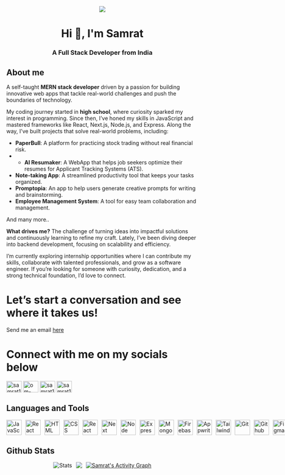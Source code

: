 <p align="center">
  <a href="https://samratfx.vercel.app">
    <img src="https://cdn.mos.cms.futurecdn.net/36e80d1ca7e73eddc61c73be74bf7f2d-1200-80.gif">
  </a>
</p>
<h1 align="center">Hi 👋, I'm Samrat</h1>
<h3 align="center">A Full Stack Developer from India</h3>

## About me
A self-taught **MERN stack developer** driven by a passion for building innovative web apps that tackle real-world challenges and push the boundaries of technology.

My coding journey started in **high school**, where curiosity sparked my interest in programming. Since then, I’ve honed my skills in JavaScript and mastered frameworks like React, Next.js, Node.js, and Express. Along the way, I’ve built projects that solve real-world problems, including:

- **PaperBull**: A platform for practicing stock trading without real financial risk.
- - **AI Resumaker**: A WebApp that helps job seekers optimize their resumes for Applicant Tracking Systems (ATS).
- **Note-taking App**: A streamlined productivity tool that keeps your tasks organized.
- **Promptopia**: An app to help users generate creative prompts for writing and brainstorming.
- **Employee Management System**: A tool for easy team collaboration and management.

And many more..

**What drives me?** The challenge of turning ideas into impactful solutions and continuously learning to refine my craft. Lately, I’ve been diving deeper into backend development, focusing on scalability and efficiency.

I’m currently exploring internship opportunities where I can contribute my skills, collaborate with talented professionals, and grow as a software engineer. If you’re looking for someone with curiosity, dedication, and a strong technical foundation, I’d love to connect.

# Let’s start a conversation and see where it takes us!
Send me an email [here](mailto:samratbandre@gmail.com)

# Connect with me on my socials below
<p align="left">
  <a href="https://twitter.com/samratbandre" target="blank"><img align="center" src="https://skillicons.dev/icons?i=twitter" alt="samrat1428" height="30" width="40" /></a>
  <a href="https://linkedin.com/in/om-bandre-758a4425b" target="blank"><img align="center" src="https://skillicons.dev/icons?i=linkedin" alt="om-bandre-758a4425b" height="30" width="40" /></a>
  <a href="https://instagram.com/samrat_1428" target="blank"><img align="center" src="https://skillicons.dev/icons?i=instagram" alt="samrat1428" height="30" width="40" /></a>
  <a href="https://discord.com/users/1048146813691101236)" target="blank"><img align="center" src="https://skillicons.dev/icons?i=discord" alt="samrat1428" height="30" width="40" /></a>
</p>

## Languages and Tools
<div style="display: flex; gap: 10px; align-items: center;">
  <img src="https://skillicons.dev/icons?i=js" alt="JavaScript" width="40" height="40">
  <img src="https://skillicons.dev/icons?i=typescript" alt="React" width="40" height="40">
  <img src="https://skillicons.dev/icons?i=html" alt="HTML" width="40" height="40">
  <img src="https://skillicons.dev/icons?i=css" alt="CSS" width="40" height="40">
  <img src="https://skillicons.dev/icons?i=react" alt="React" width="40" height="40">
  <img src="https://skillicons.dev/icons?i=next" alt="Next" width="40" height="40">
  <img src="https://skillicons.dev/icons?i=nodejs" alt="Node" width="40" height="40">
  <img src="https://skillicons.dev/icons?i=express" alt="Express" width="40" height="40">
  <img src="https://skillicons.dev/icons?i=mongodb" alt="MongoDB" width="40" height="40">
  <img src="https://skillicons.dev/icons?i=firebase" alt="Firebase" width="40" height="40">
  <img src="https://skillicons.dev/icons?i=appwrite" alt="Appwrite" width="40" height="40">
  <img src="https://skillicons.dev/icons?i=tailwind" alt="Tailwind" width="40" height="40">
  <img src="https://skillicons.dev/icons?i=git" alt="Git" width="40" height="40">
  <img src="https://skillicons.dev/icons?i=github" alt="Github" width="40" height="40">
  <img src="https://skillicons.dev/icons?i=figma" alt="Figma" width="40" height="40">
  <img src="https://skillicons.dev/icons?i=docker" alt="Docker" width="40" height="40">
  <img src="https://skillicons.dev/icons?i=flutter" alt="Flutter" width="40" height="40">
  <img src="https://skillicons.dev/icons?i=postman" alt="Postman" width="40" height="40">
  <img src="https://skillicons.dev/icons?i=python" alt="Python" width="40" height="40">
</div>

## Github Stats
<div style="display: flex; gap: 10px; justify-content: center;">
 
  <img src="https://github-readme-stats.vercel.app/api?username=blackholeofuniverse&theme=dark&hide_border=false&include_all_commits=true&count_private=true" alt="Stats" >
<!--    <p align="center"> -->
    <img src="https://github-readme-stats.vercel.app/api/top-langs/?username=blackholeofuniverse&theme=dark&hide_border=false&include_all_commits=true&count_private=true&layout=compact" >
<!--   </p> -->
  
<div/>

<div>
    <a href="#"><img alt="Samrat's Activity Graph" src="https://github-readme-activity-graph.vercel.app/graph?username=blackholeofuniverse&custom_title=Samrat%27s%20Contribution%20Graph&bg_color=0D1117&color=FFFFFF&line=2c83f8&point=FFFFFF&hide_border=true" /></a>
<div> 

